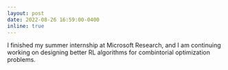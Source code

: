 ```yaml
---
layout: post
date: 2022-08-26 16:59:00-0400
inline: true
---
```

I finished my summer internship at Microsoft Research, and I am continuing working on designing better RL algorithms for combintorial optimization problems.
